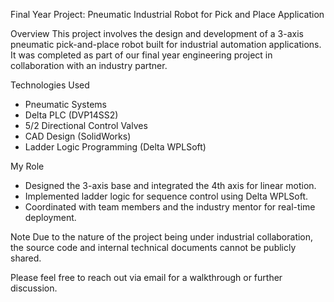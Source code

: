 Final Year Project: Pneumatic Industrial Robot for Pick and Place Application

Overview
This project involves the design and development of a 3-axis pneumatic pick-and-place robot built for industrial automation applications. It was completed as part of our final year engineering project in collaboration with an industry partner.

Technologies Used
- Pneumatic Systems
- Delta PLC (DVP14SS2)
- 5/2 Directional Control Valves
- CAD Design (SolidWorks)
- Ladder Logic Programming (Delta WPLSoft)

My Role
- Designed the 3-axis base and integrated the 4th axis for linear motion.
- Implemented ladder logic for sequence control using Delta WPLSoft.
- Coordinated with team members and the industry mentor for real-time deployment.

Note
Due to the nature of the project being under industrial collaboration, the source code and internal technical documents cannot be publicly shared.

Please feel free to reach out via email for a walkthrough or further discussion.

